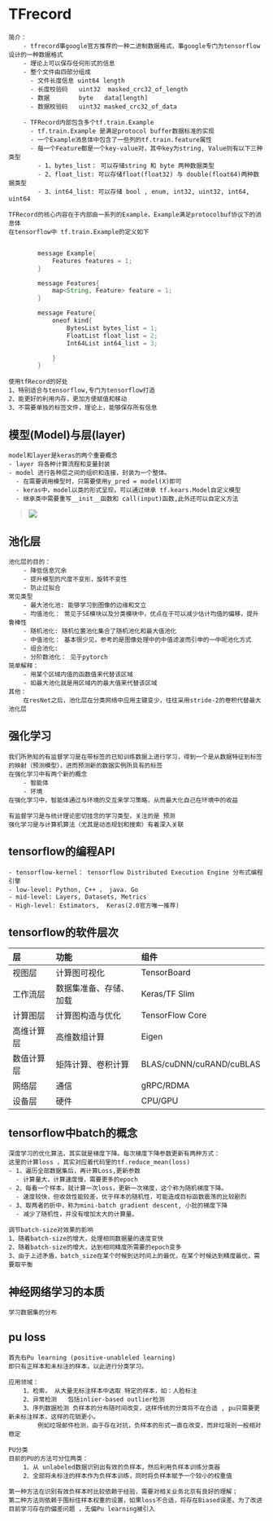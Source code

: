 # TFrecord
    简介：
        - tfrecord事google官方推荐的一种二进制数据格式，事google专门为tensorflow设计的一种数据格式
        - 理论上可以保存任何形式的信息
        - 整个文件由四部分组成
          - 文件长度信息 uint64 length
          - 长度校验码   uint32  masked_crc32_of_length
          - 数据        byte   data[length]
          - 数据校验码   uint32 masked_crc32_of_data

        - TFRecord内部包含多个tf.train.Example
          - tf.train.Example 是满足protocol buffer数据标准的实现
          - 一个Example消息体中包含了一些列的tf.train.feature属性
          - 每一个Feature都是一个key-value对，其中key为string, Value则有以下三种类型
            - 1、bytes_list： 可以存储string 和 byte 两种数据类型
            - 2、float_list: 可以存储float(float32) 与 double(float64)两种数据类型
            - 3、int64_list: 可以存储 bool , enum, int32, uint32, int64, uint64

    TFRecord的核心内容在于内部由一系列的Example，Example满足protocolbuf协议下的消息体
    在tensorflow中 tf.train.Example的定义如下
```java

        message Example{
            Features features = 1;
        }

        message Features{
            map<String, Feature> feature = 1;
        }

        message Feature{
            oneof kind{
                BytesList bytes_list = 1;
                FloatList float_list = 2;
                Int64List int64_list = 3;

            }
        }
```

    使用tfRecord的好处
    1、特别适合与tensorflow,专门为tensorflow打造
    2、能更好的利用内存，更加方便赋值和移动
    3、不需要单独的标签文件，理论上，能够保存所有信息


## 模型(Model)与层(layer)
    model和layer是keras的两个重要概念
    - layer 将各种计算流程和变量封装
    - model 进行各种层之间的组织和连接，封装为一个整体。
      - 在需要调用模型时，只需要使用y_pred = model(X)即可
      - keras中，model以类的形式呈现，可以通过继承 tf.kears.Model自定义模型
      - 继承类中需要重写__init__函数和 call(input)函数,此外还可以自定义方法
   ><img src=https://tf.wiki/_images/model.png>

## 池化层
    池化层的目的：
        - 降低信息冗余
        - 提升模型的尺度不变形，旋转不变性
        - 防止过拟合
    常见类型
        - 最大池化池: 能够学习到图像的边缘和文立
        - 均值池化： 常见于SE模块以及分类模块中，优点在于可以减少估计均值的偏移，提升鲁棒性
        - 随机池化: 随机位置池化集合了随机池化和最大值池化
        - 中值池化： 基本很少见，参考的是图像处理中的中值滤波而引申的一中呢池化方式
        - 组合池化:
        - 分阶数池化： 见于pytorch
    简单解释：
        - 用某个区域内值的函数值来代替该区域
        - 如最大池化就是用区域内的最大值来代替该区域
    其他：
        在resNet之后，池化层在分类网络中应用主键变少，往往采用stride-2的卷积代替最大池化层

## 强化学习
    我们所熟知的有监督学习是在带标签的已知训练数据上进行学习，得到一个是从数据特征到标签的映射（预测模型），进而预测新的数据实例所具有的标签   
    在强化学习中有两个新的概念
        - 智能体
        - 环境
    在强化学习中，智能体通过与环境的交互来学习策略，从而最大化自己在环境中的收益

    有监督学习是与统计理论密切挂念的学习类型，关注的是 预测   
    强化学习是与计算机算法（尤其是动态规划和搜索）有着深入关联 

## tensorflow的编程API
    - tensorflow-kernel： tensorflow Distributed Execution Engine 分布式编程引擎
    - low-level: Python, C++ ， java. Go 
    - mid-level: Layers, Datasets, Metrics
    - High-level: Estimators,  Keras(2.0官方唯一推荐)

## tensorflow的软件层次
| 层 | 功能 | 组件 |
| :--- | :--- | :--- |  
| 视图层 | 计算图可视化 | TensorBoard |
| 工作流层 | 数据集准备、存储、加载 | Keras/TF Slim |
| 计算图层 | 计算图构造与优化 | TensorFlow Core |
| 高维计算层 | 高维数组计算 | Eigen |
| 数值计算层 | 矩阵计算、卷积计算 | BLAS/cuDNN/cuRAND/cuBLAS |
| 网络层 | 通信 | gRPC/RDMA |
| 设备层 | 硬件 | CPU/GPU |

## tensorflow中batch的概念
    深度学习的优化算法，其实就是梯度下降。每次梯度下降参数更新有两种方式：
    这里的计算loss ，其实对应着代码里的tf.reduce_mean(loss)
    - 1、遍历全部数据集后，再计算Loss,更新参数
      - 计算量大，计算速度慢，需要更多的epoch
    - 2、每看一个样本，就计算一次loss，更新一次梯度，这个称为随机梯度下降。
      - 速度较快，但收敛性能较差，优于样本的随机性，可能造成目标函数震荡的比较剧烈
    - 3、取两者的折中，称为mini-batch gradient descent, 小批的梯度下降
      - 减少了随机性，并没有增加太大的计算量。
  
    调节batch-size对效果的影响
    1、随着batch-size的增大，处理相同数据量的速度变快
    2、随着batch-size的增大，达到相同精度所需要的epoch变多
    3、由于上述矛盾，batch_size在某个时候到达时间上的最优，在某个时候达到精度最优，需要取平衡
## 神经网络学习的本质
    学习数据集的分布

## pu loss
    首先右Pu learning (positive-unableled learning)
    即只有正样本和未标注的样本，以此进行分类学习。

    应用领域：
        1、检索， 从大量无标注样本中选取 特定的样本，如：人脸标注
        2、异常检测   包括inlier-based outlier检测 
        3、序列数据检测 负样本的分布随时间改变，这样传统的分类将不在合适 , pu只需要更新未标注样本，这样的花销更小。
            例如垃圾邮件检测，由于存在对抗，负样本的形式一直在改变，而非垃圾则一般相对稳定
    
    PU分类
    目前的PU的方法可分位两类：
        1、从 unlabeled数据识别出有效的负样本，然后利用负样本训练分类器
        2、全部将未标注的样本作为负样本训练，同时将负样本赋予一个较小的权重值

    第一种方法在识别有效负样本时比较依赖于经验，需要对相关业务北京有良好的理解；
    第二种方法则依赖于围标住样本权重的设置，如果loss不合适，将存在Biased误差。为了改进目前学习存在的偏差问题 ，无偏Pu learning被引入